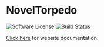 # NovelTorpedo
[![Software License](https://img.shields.io/badge/license-MIT-brightgreen.svg)](http://opensource.org/licenses/MIT)
[![Build Status](https://travis-ci.org/NovelTorpedo/noveltorpedo.svg?branch=master)](https://travis-ci.org/NovelTorpedo/noveltorpedo)

[Click here](/website/readme.md) for website documentation.
